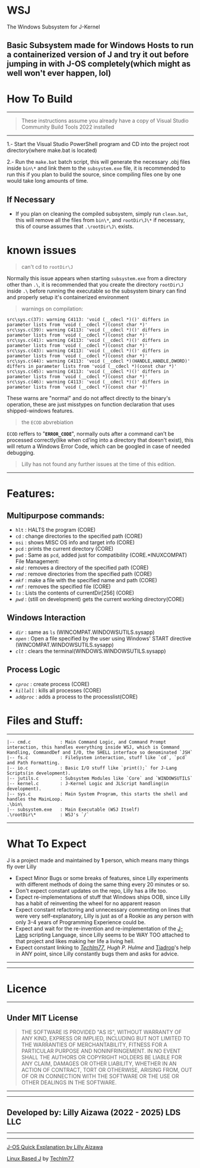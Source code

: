 # WSJ
The Windows Subsystem for J-Kernel

Basic Subsystem made for Windows Hosts to run a containerized version of J and try it out before jumping in with J-OS completely(which might as well won't ever happen, lol)
---

# How To Build

___
> These instructions assume you already have a copy of Visual Studio Community Build Tools 2022 installed
---
1.- Start the Visual Studio PowerShell program and CD into the project root directory(where make.bat is located)

2.- Run the `make.bat` batch script, this will generate the necessary .obj files inside `bin\*` and link them to the `subsystem.exe` file, it is recommended to run this if you plan to build the source, since compiling files one by one would take long amounts of time.

## If Necessary

- If you plan on cleaning the compiled subsystem, simply run `clean.bat`, this will remove all the files from `bin\*`, and `rootDir\J\*` if necessary, this of course assumes that `.\rootDir\J\` exists.

# known issues

> can't cd to `rootDir\J`

Normally this issue appears when starting `subsystem.exe` from a directory other than `.\`, it is recommended that you create the directory `rootDir\J` inside `.\` before running the executable so the subsystem binary can find and properly setup it's containerized environment

> warnings on compilation:
```
src\sys.c(37): warning C4113: 'void (__cdecl *)()' differs in parameter lists from 'void (__cdecl *)(const char *)'
src\sys.c(39): warning C4113: 'void (__cdecl *)()' differs in parameter lists from 'void (__cdecl *)(const char *)'
src\sys.c(41): warning C4113: 'void (__cdecl *)()' differs in parameter lists from 'void (__cdecl *)(const char *)'
src\sys.c(43): warning C4113: 'void (__cdecl *)()' differs in parameter lists from 'void (__cdecl *)(const char *)'
src\sys.c(44): warning C4113: 'void (__cdecl *)(HANDLE,HANDLE,DWORD)' differs in parameter lists from 'void (__cdecl *)(const char *)'
src\sys.c(45): warning C4113: 'void (__cdecl *)()' differs in parameter lists from 'void (__cdecl *)(const char *)'
src\sys.c(46): warning C4113: 'void (__cdecl *)()' differs in parameter lists from 'void (__cdecl *)(const char *)'
```

These warns are "normal" and do not affect directly to the binary's operation, these are just misstypes on function declaration that uses shipped-windows features.

> the `ECOD` abvrebiation

`ECOD` reffers to "**`ERROR_CODE`**", normally outs after a command can't be processed correctly(like when cd'ing into a directory that doesn't exist), this will return a Windows Error Code, which can be googled in case of needed debugging.

> Lilly has not found any further issues at the time of this edition.

---
# Features:

## Multipurpose commands:

- `hlt`      : HALTS the program (CORE)
- `cd`       : change directories to the specified path (CORE)
- `osi`      : shows MISC OS info and target info (CORE)
- `pcd`      : prints the current directory (CORE)
- `pwd`      : Same as `pcd`, added just for compatibility (CORE.*INUXCOMPAT)
File Management:
- *`mkd`*    : removes a directory of the specified path (CORE)
- *`rmd`*    : remove directories from the specified path (CORE)
- *`mkf`*    : make a file with the specified name and path (CORE)
- *`rmf`*    : removes the specified file (CORE)
- *`ls`*     : Lists the contents of currentDir[256] (CORE)
- *`pwd`*    : (still on development) gets the current working directory(CORE)

## Windows Interaction
- *`dir`*    : same as `ls` (WINCOMPAT.WINDOWSUTILS.sysapp)
- *`open`*   : Open a file specified by the user using Windows' START directive (WINCOMPAT.WINDOWSUTILS.sysapp)
- *`clt`*    : clears the terminal(WINDOWS.WINDOWSUTILS.sysapp)

## Process Logic
- *`cproc`*  : create process (CORE)
- *`killall`* : kills all processes (CORE)
- *`addproc`* : adds a process to the processlist(CORE)


# Files and Stuff:
---
```.\src\:
|-- cmd.c           : Main Command Logic, and Command Prompt interaction, this handles everything inside WSJ, which is Command Handling, CommandDef and I/O, the SHELL interface so denominated `JSH`
|-- fs.c            : FileSystem interaction, stuff like `cd`, `pcd` and Path Formatting.
|-- io.c            : Basic I/O stuff like `print();` for J-Lang Scripts(in development).
|-- jutils.c        : Subsystem Modules like `Core` and `WINDOWSUTILS`
|-- kernel.c        : J-Kernel Logic and JLScript handling(in development).
|-- sys.c           : Main System Program, this starts the shell and handles the MainLoop.
.\bin\
|-- subsystem.exe   : Main Executable (WSJ Itself)
.\rootDir\*         : WSJ's `/`
```

___

# What To Expect

J is a project made and maintained by **1** person, which means many things fly over Lilly

- Expect Minor Bugs or some breaks of features, since Lilly experiments with different methods of doing the same thing every 20 minutes or so.
- Don't expect constant updates on the repo, Lilly has a life too.
- Expect re-implementations of stuff that Windows ships OOB, since Lilly has a habit of reinventing the wheel for no apparent reason
- Expect constant refactoring and unnecessary commenting on lines that were very self-explanatory, Lilly is just as of a Rookie as any person with only 3-4 years of Programming Experience could be.
- Expect and wait for the re-invention and re-implementation of the [J-Lang](https://github.com/jossgamerYT156/J-Lang) scripting Language, since Lilly seems to be WAY TOO attached to that project and likes making her life a living hell.
- Expect constant linking to [*Techlm77*](https://github.com/Techlm77), *Hugh P. Hulme* and [Tiadrop](https://github.com/tiadrop)'s help in ANY point, since Lilly constantly bugs them and asks for advice.

___

---

# Licence
___

## Under MIT License
> THE SOFTWARE IS PROVIDED "AS IS", WITHOUT WARRANTY OF ANY KIND, EXPRESS OR
IMPLIED, INCLUDING BUT NOT LIMITED TO THE WARRANTIES OF MERCHANTABILITY,
FITNESS FOR A PARTICULAR PURPOSE AND NONINFRINGEMENT. IN NO EVENT SHALL THE
AUTHORS OR COPYRIGHT HOLDERS BE LIABLE FOR ANY CLAIM, DAMAGES OR OTHER
LIABILITY, WHETHER IN AN ACTION OF CONTRACT, TORT OR OTHERWISE, ARISING FROM,
OUT OF OR IN CONNECTION WITH THE SOFTWARE OR THE USE OR OTHER DEALINGS IN THE
SOFTWARE.

___

___

## Developed by: Lilly Aizawa (2022 - 2025) LDS LLC

___

___

[J-OS Quick Explanation by Lilly Aizawa](https://lillydevstudios.neocities.org/home/about/J-OS/)

[Linux Based J](https://techlm77.co.uk/J-OS/) by [Techlm77](https://www.github.com/Techlm77/)
